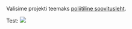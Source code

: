 Valisime projekti teemaks [poliitiline soovitusleht](https://courses.cs.ut.ee/2015/vl/spring/Main/Projekt2).  

Test:
![](https://poliitilinesoovitusleht.mybalsamiq.com/mockups/2775408.png?key=f72de9e4de0984edc24ab0a181c7c6a195ecf194)
